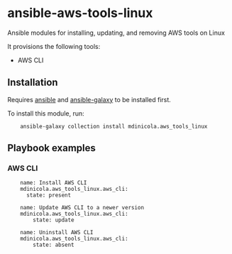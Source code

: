 # ansible-aws-tools-linux
Ansible modules for installing, updating, and removing AWS tools on Linux

It provisions the following tools:
- AWS CLI

## Installation

Requires [ansible](https://docs.ansible.com/ansible/latest/installation_guide/intro_installation.html) and [ansible-galaxy](https://docs.ansible.com/ansible/latest/collections_guide/collections_installing.html#installing-collections-with-ansible-galaxy) to be installed first.

To install this module, run:

        ansible-galaxy collection install mdinicola.aws_tools_linux

## Playbook examples

### AWS CLI

        name: Install AWS CLI
        mdinicola.aws_tools_linux.aws_cli:
          state: present

        name: Update AWS CLI to a newer version
        mdinicola.aws_tools_linux.aws_cli:
            state: update

        name: Uninstall AWS CLI
        mdinicola.aws_tools_linux.aws_cli:
            state: absent